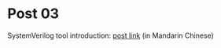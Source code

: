 # Post 03

SystemVerilog tool introduction: [post link](systemverilog-get-started-installation) (in Mandarin Chinese)
